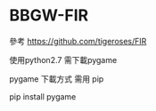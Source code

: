 # BBGW-FIR
參考 https://github.com/tigeroses/FIR

使用python2.7 需下載pygame

pygame 下載方式 需用 pip

pip install pygame

